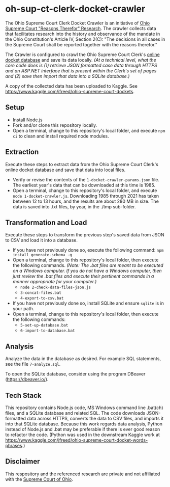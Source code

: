 # oh-sup-ct-clerk-docket-crawler

The Ohio Supreme Court Clerk Docket Crawler is an initiative of [Ohio Supreme Court "Reasons Therefor" Research](https://ohio-supreme-court-reasons-therefor.github.io/?q=%22together%20with%20the%20reasons%20therefor%22).  The crawler collects data that facilitates research into the history and observance of the mandate in the Ohio Constitution's Article IV, Section 2(C): "The decisions in all cases in the Supreme Court shall be reported together with the reasons therefor."

The Crawler is configured to crawl the Ohio Supreme Court Clerk's [online docket database](https://www.supremecourt.ohio.gov/Clerk/ecms/#/search) and save its data locally.  *(At a technical level, what the core code does is (1) retrieve JSON formatted case data through HTTPS and an ASP.NET interface that is present within the Clerk's set of pages and (2) save then import that data into a SQLite database.)*

A copy of the collected data has been uploaded to Kaggle.  See <https://www.kaggle.com/jfreed/ohio-supreme-court-dockets>.

## Setup

* Install Node.js
* Fork and/or clone this repository locally.
* Open a terminal, change to this repository's local folder, and execute `npm ci` to clean and install required node modules.

## Extraction

Execute these steps to extract data from the Ohio Supreme Court Clerk's online docket database and save that data into local files.

* Verify or revise the contents of the `1-docket-crawler-params.json` file. The earliest year's data that can be downloaded at this time is 1985.
* Open a terminal, change to this repository's local folder, and execute `node 1-docket-crawler.js`.  Downloading 1985 through 2021 has taken between 12 to 13 hours, and the results are about 280 MB in size. The data is saved into .txt files, by year, in the ./tmp sub-folder.

## Transformation and Load

Execute these steps to transform the previous step's saved data from JSON to CSV and load it into a database.

* If you have not previously done so, execute the following command:  `npm install generate-schema -g`
* Open a terminal, change to this repository's local folder, then execute the following commands.  *(Note: The .bat files are meant to be executed on a Windows computer. If you do not have a Windows computer, then just review the .bat files and execute their pertinent commands in a manner appropriate for your computer.)*
  * `node 2-check-data-files-json.js`
  * `3-concat-files.bat`
  * `4-export-to-csv.bat`
* If you have not previously done so, install SQLite and ensure `sqlite` is in your path.
* Open a terminal, change to this repository's local folder, then execute the following commands:
  * `5-set-up-database.bat`
  * `6-import-to-database.bat`

## Analysis

Analyze the data in the database as desired.  For example SQL statements, see the file `7-analyze.sql`.

To open the SQLite database, consider using the program DBeaver (<https://dbeaver.io/>).

## Tech Stack

This repository contains Node.js code, MS Windows command line .bat(ch) files, and a SQLite database and related SQL. The code downloads JSON-formatted data across HTTPS, converts the data to CSV files, and imports it into that SQLite database. Because this work regards data analysis, Python instead of Node.js and .bat may be preferable if there is ever good reason to refactor the code. (Python was used in the downstream Kaggle work at <https://www.kaggle.com/jfreed/ohio-supreme-court-docket-words-phrases>.)

## Disclaimer

This respository and the referenced research are private and not affiliated with the [Supreme Court of Ohio](https://supremecourt.ohio.gov).
